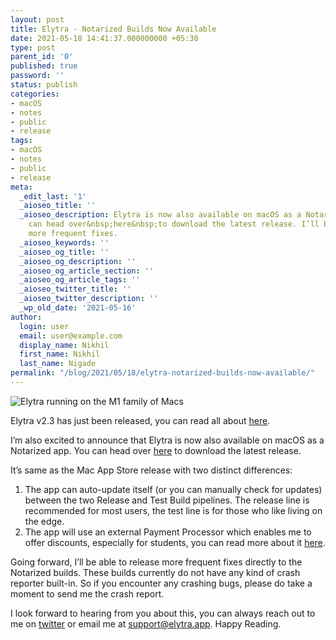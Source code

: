 ```yaml
---
layout: post
title: Elytra - Notarized Builds Now Available
date: 2021-05-18 14:41:37.000000000 +05:30
type: post
parent_id: '0'
published: true
password: ''
status: publish
categories:
- macOS
- notes
- public
- release
tags:
- macOS
- notes
- public
- release
meta:
  _edit_last: '1'
  _aioseo_title: ''
  _aioseo_description: Elytra is now also available on macOS as a Notarized app. You
    can head over&nbsp;here&nbsp;to download the latest release. I’ll be able to release
    more frequent fixes.
  _aioseo_keywords: ''
  _aioseo_og_title: ''
  _aioseo_og_description: ''
  _aioseo_og_article_section: ''
  _aioseo_og_article_tags: ''
  _aioseo_twitter_title: ''
  _aioseo_twitter_description: ''
  _wp_old_date: '2021-05-16'
author:
  login: user
  email: user@example.com
  display_name: Nikhil
  first_name: Nikhil
  last_name: Nigade
permalink: "/blog/2021/05/18/elytra-notarized-builds-now-available/"
---
```

<picture><source srcset="https://blog.elytra.app/wp-content/uploads/2021/05/macn.jpg 1x, https://blog.elytra.app/wp-content/uploads/2021/05/macn@2x.jpg 2x" media="(min-width: 769px)" /><source srcset="https://blog.elytra.app/wp-content/uploads/2021/05/macn-768w.jpg 1x, https://blog.elytra.app/wp-content/uploads/2021/05/macn-768w@2x.jpg 2x" media="(min-width: 481px) and (max-width: 768px)" /><source srcset="https://blog.elytra.app/wp-content/uploads/2021/05/macn-480w.jpg 1x, https://blog.elytra.app/wp-content/uploads/2021/05/macn@480w.jpg 2x" media="(max-width: 480px)" /><source srcset="https://blog.elytra.app/wp-content/uploads/2021/05/macn-p3.jpg 1x, https://blog.elytra.app/wp-content/uploads/2021/05/macn-p3@2x-scaled.jpg 2x" media="(color-gamut: p3) and (min-width: 769px)" /><source srcset="https://blog.elytra.app/wp-content/uploads/2021/05/macn-p3-768w.jpg 1x, https://blog.elytra.app/wp-content/uploads/2021/05/macn-p3-768w@2x.jpg 2x" media="(color-gamut: p3) and (min-width: 481px) and (max-width: 768px)" /><source srcset="https://blog.elytra.app/wp-content/uploads/2021/05/macn-p3-480w.jpg 1x, https://blog.elytra.app/wp-content/uploads/2021/05/macn-p3@480w.jpg 2x" media="(color-gamut: p3) and (max-width: 480px)" /><img src="{{ site.baseurl }}/assets/2021/05/macn.jpg" alt="Elytra running on the M1 family of Macs" /> </picture>
<p>Elytra v2.3 has just been released, you can read all about <a href="https://blog.elytra.app/2021/05/18/elytra-summer-2021-update/">here</a>.</p>
<p>I’m also excited to announce that Elytra is now also available on macOS as a Notarized app. You can head over <a href="https://github.com/dezinezync/Elytra/releases">here</a> to download the latest release.</p>
<p>It’s same as the Mac App Store release with two distinct differences:</p>
<ol>
<li>The app can auto-update itself (or you can manually check for updates) between the two Release and Test Build pipelines. The release line is recommended for most users, the test line is for those who like living on the edge.</li>
<li>The app will use an external Payment Processor which enables me to offer discounts, especially for students, you can read more about it <a href="https://faq.elytra.app/2021/subscriptions/">here</a>.</li>
</ol>
<p>Going forward, I’ll be able to release more frequent fixes directly to the Notarized builds. These builds currently do not have any kind of crash reporter built-in. So if you encounter any crashing bugs, please do take a moment to send me the crash report.</p>
<p>I look forward to hearing from you about this, you can always reach out to me on <a href="https://twitter.com/dezinezync">twitter</a> or email me at <a href="mailto:support@elytra.app">support@elytra.app</a>. Happy Reading.</p>
